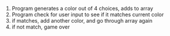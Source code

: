 1. Program generates a color out of 4 choices, adds to array
2. Program check for user input to see if it matches current color
3. if matches, add another color, and go through array again
4. if not match, game over
